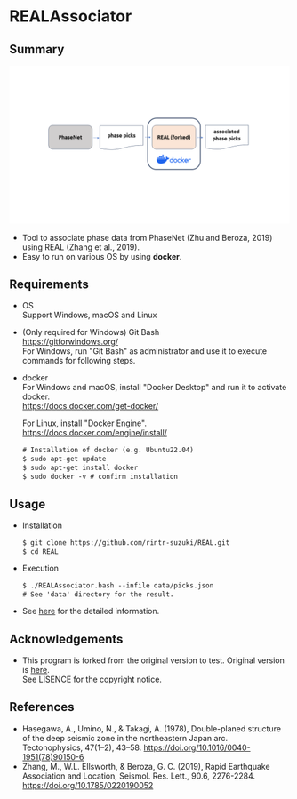 # REALAssociator
## Summary

![](docs/assets/REAL-forked_overview.png)
 
* Tool to associate phase data from PhaseNet (Zhu and Beroza, 2019) using REAL (Zhang et al., 2019).
* Easy to run on various OS by using **docker**.

## Requirements
* OS <br>
  Support Windows, macOS and Linux

* (Only required for Windows) Git Bash <br>
  https://gitforwindows.org/ <br>
  For Windows, run "Git Bash" as administrator and use it to execute commands for following steps.

* docker <br>
  For Windows and macOS, install "Docker Desktop" and run it to activate docker. <br>
  https://docs.docker.com/get-docker/ <br>

  For Linux, install "Docker Engine". <br>
  https://docs.docker.com/engine/install/ <br>
    ```
    # Installation of docker (e.g. Ubuntu22.04)
    $ sudo apt-get update
    $ sudo apt-get install docker
    $ sudo docker -v # confirm installation
    ```
## Usage
* Installation
  ```
  $ git clone https://github.com/rintr-suzuki/REAL.git
  $ cd REAL
  ```

* Execution
  ```
  $ ./REALAssociator.bash --infile data/picks.json
  # See 'data' directory for the result.
  ```

* See [here](docs/README-usage.md) for the detailed information.

## Acknowledgements
* This program is forked from the original version to test. Original version is [here](https://github.com/Dal-mzhang/REAL). <br>
See LISENCE for the copyright notice.

## References
* Hasegawa, A., Umino, N., & Takagi, A. (1978), Double-planed structure of the deep seismic zone in the northeastern Japan arc. Tectonophysics, 47(1–2), 43–58. https://doi.org/10.1016/0040-1951(78)90150-6
* Zhang, M., W.L. Ellsworth, & Beroza, G. C. (2019), Rapid Earthquake Association and Location, Seismol. Res. Lett., 90.6, 2276-2284. https://doi.org/10.1785/0220190052